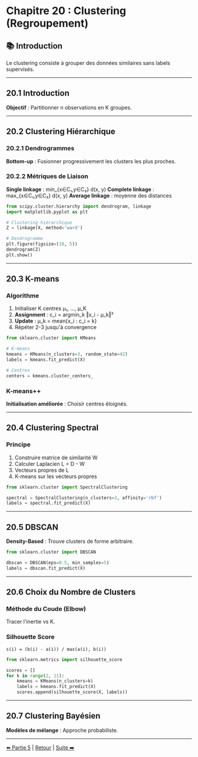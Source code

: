 # Chapitre 20 : Clustering (Regroupement)

## 📚 Introduction

Le clustering consiste à grouper des données similaires sans labels supervisés.

---

## 20.1 Introduction

**Objectif** : Partitionner n observations en K groupes.

---

## 20.2 Clustering Hiérarchique

### 20.2.1 Dendrogrammes

**Bottom-up** : Fusionner progressivement les clusters les plus proches.

### 20.2.2 Métriques de Liaison

**Single linkage** : min_{x∈C₁,y∈C₂} d(x, y)
**Complete linkage** : max_{x∈C₁,y∈C₂} d(x, y)
**Average linkage** : moyenne des distances

```python
from scipy.cluster.hierarchy import dendrogram, linkage
import matplotlib.pyplot as plt

# Clustering hiérarchique
Z = linkage(X, method='ward')

# Dendrogramme
plt.figure(figsize=(10, 5))
dendrogram(Z)
plt.show()
```

---

## 20.3 K-means

### Algorithme

1. Initialiser K centres μ₁, ..., μ_K
2. **Assignment** : c_i = argmin_k ‖x_i - μ_k‖²
3. **Update** : μ_k = mean{x_i : c_i = k}
4. Répéter 2-3 jusqu'à convergence

```python
from sklearn.cluster import KMeans

# K-means
kmeans = KMeans(n_clusters=3, random_state=42)
labels = kmeans.fit_predict(X)

# Centres
centers = kmeans.cluster_centers_
```

### K-means++

**Initialisation améliorée** : Choisir centres éloignés.

---

## 20.4 Clustering Spectral

### Principe

1. Construire matrice de similarité W
2. Calculer Laplacien L = D - W
3. Vecteurs propres de L
4. K-means sur les vecteurs propres

```python
from sklearn.cluster import SpectralClustering

spectral = SpectralClustering(n_clusters=3, affinity='rbf')
labels = spectral.fit_predict(X)
```

---

## 20.5 DBSCAN

**Density-Based** : Trouve clusters de forme arbitraire.

```python
from sklearn.cluster import DBSCAN

dbscan = DBSCAN(eps=0.5, min_samples=5)
labels = dbscan.fit_predict(X)
```

---

## 20.6 Choix du Nombre de Clusters

### Méthode du Coude (Elbow)

Tracer l'inertie vs K.

### Silhouette Score

```
s(i) = (b(i) - a(i)) / max(a(i), b(i))
```

```python
from sklearn.metrics import silhouette_score

scores = []
for k in range(2, 11):
    kmeans = KMeans(n_clusters=k)
    labels = kmeans.fit_predict(X)
    scores.append(silhouette_score(X, labels))
```

---

## 20.7 Clustering Bayésien

**Modèles de mélange** : Approche probabiliste.

---

[⬅️ Partie 5](../partie-5-methodes-generatives/chapitre-19-generatives-profondes.md) | [Retour](../README.md) | [Suite ➡️](./chapitre-21-reduction-dimension.md)

